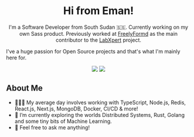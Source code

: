 
<h1 align="center">Hi from Eman!</h1>
<p align="center">
  I'm a Software Developer from South Sudan 🇸🇸. Currently working on my own Sass product. Previously worked at <a href="https://freelyformd.com/">FreelyFormd</a> as the main contributor to the <a href="https://medx.international/labxpert">LabXpert</a> project.  
</p>
I've a huge passion for Open Source projects and that's what I'm mainly here for.
<p align="center">
  <a href="https://twitter.com/junubiman"><img src="https://img.shields.io/badge/twitter-%231FA1F1?style=flat&logo=twitter&logoColor=white"/></a>
  <a href="https://emmanuelgatwech.codes"><img src="https://img.shields.io/static/v1?message=Website&color=#ff5733"/></a>
</p>

## About Me
- 👨🏾‍💻 My average day involves working with TypeScript, Node.js, Redis, React.js, Next.js, MongoDB, Docker, CI/CD  & more!
- 📕 I’m currently exploring the worlds Distributed Systems, Rust, Golang and some tiny bits of Machine Learning.
- 💬 Feel free to ask me anything!
